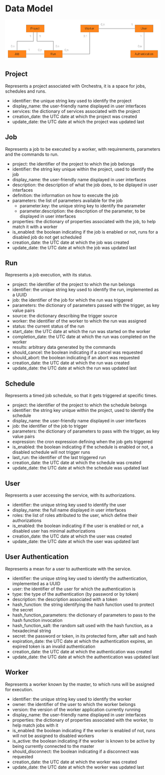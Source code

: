 # Data Model

![](resources/data_model.png)


## Project

Represents a project associated with Orchestra, it is a space for jobs, schedules and runs.

* identifier: the unique string key used to identify the project
* display_name: the user-friendly name displayed in user interfaces
* services: the dictionary of services associated with the project
* creation_date: the UTC date at which the project was created
* update_date: the UTC date at which the project was updated last


## Job

Represents a job to be executed by a worker, with requirements, parameters and the commands to run.

* project: the identifier of the project to which the job belongs
* identifier: the string key unique within the project, used to identify the job
* display_name: the user-friendly name displayed in user interfaces
* description: the description of what the job does, to be diplayed in user interfaces
* definition: the information on how to execute the job
* parameters: the list of parameters available for the job
	* parameter.key: the unique string key to identify the parameter
	* parameter.description: the description of the parameter, to be displayed in user interfaces
* properties: the dictionary of properties associated with the job, to help match it with a worker
* is_enabled: the boolean indicating if the job is enabled or not, runs for a disabled job do not get scheduled
* creation_date: the UTC date at which the job was created
* update_date: the UTC date at which the job was updated last


## Run

Represents a job execution, with its status.

* project: the identifier of the project to which the run belongs
* identifier: the unique string key used to identify the run, implemented as a UUID
* job: the identifier of the job for which the run was triggered
* parameters: the dictionary of parameters passed with the trigger, as key value pairs
* source: the dictionary describing the trigger source
* worker: the identifier of the worker to which the run was assigned
* status: the current status of the run
* start_date: the UTC date at which the run was started on the worker
* completion_date: the UTC date at which the run was completed on the worker
* results: arbitrary data generated by the commands
* should_cancel: the boolean indicating if a cancel was requested
* should_abort: the boolean indicating if an abort was requested
* creation_date: the UTC date at which the run was created
* update_date: the UTC date at which the run was updated last


## Schedule

Represents a timed job schedule, so that it gets triggered at specific times.

* project: the identifier of the project to which the schedule belongs
* identifier: the string key unique within the project, used to identify the schedule
* display_name: the user-friendly name displayed in user interfaces
* job: the identifier of the job to trigger
* parameters: the dictionary of parameters to pass with the trigger, as key value pairs
* expression: the cron expression defining when the job gets triggered
* is_enabled: the boolean indicating if the schedule is enabled or not, a disabled schedule will not trigger runs
* last_run: the identifier of the last triggered run
* creation_date: the UTC date at which the schedule was created
* update_date: the UTC date at which the schedule was updated last


## User

Represents a user accessing the service, with its authorizations.

* identifier: the unique string key used to identify the user
* display_name: the full name displayed in user interfaces
* roles: the list of roles attributed to the user, which define their authorizations
* is_enabled: the boolean indicating if the user is enabled or not, a disabled user has minimal authorizations
* creation_date: the UTC date at which the user was created
* update_date: the UTC date at which the user was updated last


## User Authentication

Represents a mean for a user to authenticate with the service.

* identifier: the unique string key used to identify the authentication, implemented as a UUID
* user: the identifier of the user for which the authentication is
* type: the type of the authentication (by password or by token)
* description: the description associated with a token
* hash_function: the string identifying the hash function used to protect the secret
* hash_function_parameters: the dictionary of parameters to pass to the hash function invocation
* hash_function_salt: the random salt used with the hash function, as a hexadecimal string
* secret: the password or token, in its protected form, after salt and hash
* expiration_date: the UTC date at which the authentication expires, an expired token is an invalid authentication
* creation_date: the UTC date at which the authentication was created
* update_date: the UTC date at which the authentication was updated last


## Worker

Represents a worker known by the master, to which runs will be assigned for execution.

* identifier: the unique string key used to identify the worker
* owner: the identifier of the user to which the worker belongs
* version: the version of the worker application currently running
* display_name: the user-friendly name displayed in user interfaces
* properties: the dictionary of properties associated with the worker, to help match jobs with it
* is_enabled: the boolean indicating if the worker is enabled of not, runs will not be assigned to disabled workers
* is_active: the boolean indicating if the worker is known to be active by being currently connected to the master
* should_disconnect: the boolean indicating if a disconnect was requested
* creation_date: the UTC date at which the worker was created
* update_date: the UTC date at which the worker was updated last
